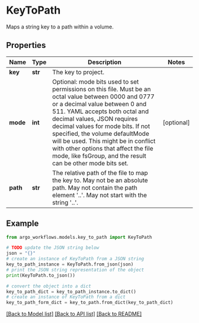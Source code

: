 # KeyToPath

Maps a string key to a path within a volume.

## Properties

Name | Type | Description | Notes
------------ | ------------- | ------------- | -------------
**key** | **str** | The key to project. | 
**mode** | **int** | Optional: mode bits used to set permissions on this file. Must be an octal value between 0000 and 0777 or a decimal value between 0 and 511. YAML accepts both octal and decimal values, JSON requires decimal values for mode bits. If not specified, the volume defaultMode will be used. This might be in conflict with other options that affect the file mode, like fsGroup, and the result can be other mode bits set. | [optional] 
**path** | **str** | The relative path of the file to map the key to. May not be an absolute path. May not contain the path element &#39;..&#39;. May not start with the string &#39;..&#39;. | 

## Example

```python
from argo_workflows.models.key_to_path import KeyToPath

# TODO update the JSON string below
json = "{}"
# create an instance of KeyToPath from a JSON string
key_to_path_instance = KeyToPath.from_json(json)
# print the JSON string representation of the object
print(KeyToPath.to_json())

# convert the object into a dict
key_to_path_dict = key_to_path_instance.to_dict()
# create an instance of KeyToPath from a dict
key_to_path_form_dict = key_to_path.from_dict(key_to_path_dict)
```
[[Back to Model list]](../README.md#documentation-for-models) [[Back to API list]](../README.md#documentation-for-api-endpoints) [[Back to README]](../README.md)


